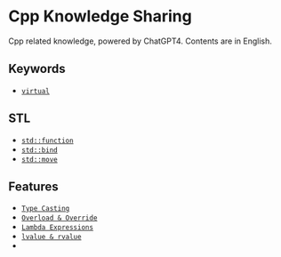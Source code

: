 # Cpp Knowledge Sharing
Cpp related knowledge, powered by ChatGPT4. Contents are in English. 

## Keywords

* [`virtual`](docs/virtual.md)

## STL

- [`std::function`](docs/function.md)
- [`std::bind`](docs/bind.md)
- [`std::move`](docs/move.md)

## Features

- [`Type Casting`](./docs/cast.md)
- [`Overload & Override`](./docs/overload&ride.md)
- [`Lambda Expressions`](./docs/lambda.md)
- [`lvalue & rvalue`](docs/l&rvalue.md)
- 

